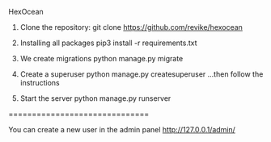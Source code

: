 HexOcean

1. Clone the repository:
   git clone https://github.com/revike/hexocean

2. Installing all packages
   pip3 install -r requirements.txt

3. We create migrations
   python manage.py migrate

4. Create a superuser
   python manage.py createsuperuser
   ...then follow the instructions

5. Start the server
   python manage.py runserver

==============================

You can create a new user in the admin panel
http://127.0.0.1/admin/

